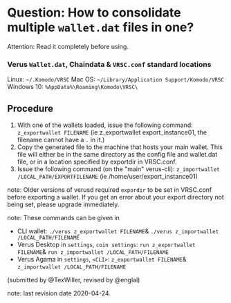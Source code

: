 # Question: How to consolidate multiple `wallet.dat` files in one?

Attention: Read it completely before using.

### Verus `Wallet.dat`, Chaindata & `VRSC.conf` standard locations
Linux:		`~/.Komodo/VRSC`
Mac OS: 	`~/Library/Application Support/Komodo/VRSC`
Windows 10: 	`%AppData%\Roaming\Komodo\VRSC\`

## Procedure

1. With one of the wallets loaded, issue the following command: `z_exportwallet FILENAME` (ie z_exportwallet export_instance01, the filename cannot have a `.` in it.)
2. Copy the generated file to the machine that hosts your main wallet. This file will either be in the same directory as the config file and wallet.dat file, or in a location specified by exportdir in VRSC.conf.
3. Issue the following command (on the "main" verus-cli): `z_importwallet /LOCAL_PATH/EXPORTFILENAME` (ie /home/user/export_instance01)

note: Older versions of verusd required `expordir` to be set in VRSC.conf before exporting a wallet. If you get an error about your export directory not being set, please upgrade immediately.

note: These commands can be given in
* CLI wallet: `./verus z_exportwallet FILENAME`& `./verus z_importwallet /LOCAL_PATH/FILENAME`
* Verus Desktop in `settings`, `coin settings`: `run z_exportwallet FILENAME`& `run z_importwallet /LOCAL_PATH/FILENAME`
* Verus Agama in `settings`, `<CLI>`: `z_exportwallet FILENAME`& `z_importwallet /LOCAL_PATH/FILENAME`

(submitted by @TexWiller, revised by @englal)

note: last revision date 2020-04-24.
